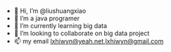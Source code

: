 - 👋 Hi, I’m @liushuangxiao
- 👀 I’m a java programer
- 🌱 I’m currently learning big data
- 💞️ I’m looking to collaborate on big data project
- 📫 my email lxhiwyn@yeah.net,lxhiwyn@gmail.com
